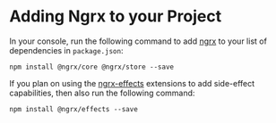 # Adding Ngrx to your Project

In your console, run the following command to add 
[ngrx](https://github.com/ngrx) to your list of dependencies in `package.json`:

```shell
npm install @ngrx/core @ngrx/store --save
```

If you plan on using the [ngrx-effects](https://github.com/ngrx/effects) 
extensions to add side-effect capabilities, then also run the following command:

```shell
npm install @ngrx/effects --save
```